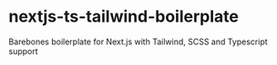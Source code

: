 # nextjs-ts-tailwind-boilerplate

Barebones boilerplate for Next.js with Tailwind, SCSS and Typescript support
